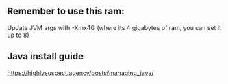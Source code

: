 ## Remember to use this ram:
Update JVM args with -Xmx4G (where its 4 gigabytes of ram, you can set it up to 8)

## Java install guide
https://highlysuspect.agency/posts/managing_java/
